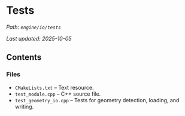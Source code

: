 # Tests

_Path: `engine/io/tests`_

_Last updated: 2025-10-05_


## Contents

### Files

- `CMakeLists.txt` – Text resource.
- `test_module.cpp` – C++ source file.
- `test_geometry_io.cpp` – Tests for geometry detection, loading, and writing.
